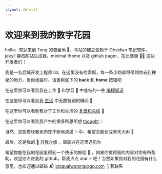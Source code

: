 ```yaml
---
layout: default
---
```

# **欢迎来到我的数字花园**


hello，欢迎来到 Tong 的自留地 🏡，本站的建立依赖于 Obsidian 笔记软件，jekyll 静态网站生成器，minimal theme 以及 github pager，在此感谢 🙇‍♂ 这些开发者们！

我是一名后端开发工程师 ⌨️，在这里没有检索框，每一条小路都将带领你去到神秘的地方，当你迷路时，请善用底下的 **back** 和 **home** 按钮吧

在这里你可以看到我在工作 💼 和学习 📑 中总结的一些 [编程知识](note/编程/编程相关文章汇总.md) 

在这里你可以看到我 [生活](note/生活/生活) 中无数特别的瞬间 🎥

在这里你可以看到我对于工作和生活的 [复盘和总结](note/复盘/复盘总结) 📎

在这里你可以看到我产生的很多所思所想 [thought](note/想法/think.md) 💡

当然，这些模块我也仍在不断地浇灌 💦 中，希望总能长成参天大树 🌳

最后，这是我的 📄 [自我介绍](note/Aboutme) ，很高兴在这里遇见你

希望你能在我的花园里得到一个快乐的旅程 🎉  ，如果你觉得我的内容对你有所帮助，欢迎你点进我的 github，帮我点点 star ⭐ 吧！当然如果你对我的花园有什么意见，也欢迎通过邮箱 📬 bigguaiwutong@qq.com 与我联系


